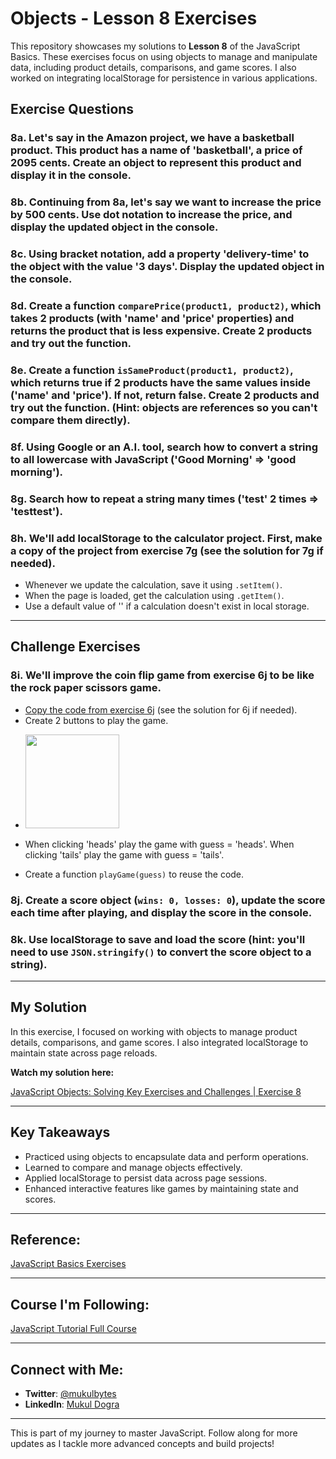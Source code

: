 # Objects - Lesson 8 Exercises

This repository showcases my solutions to **Lesson 8** of the JavaScript Basics. These exercises focus on using objects to manage and manipulate data, including product details, comparisons, and game scores. I also worked on integrating localStorage for persistence in various applications.

## Exercise Questions

### 8a. Let's say in the Amazon project, we have a basketball product. This product has a name of 'basketball', a price of 2095 cents. Create an object to represent this product and display it in the console.

### 8b. Continuing from 8a, let's say we want to increase the price by 500 cents. Use dot notation to increase the price, and display the updated object in the console.

### 8c. Using bracket notation, add a property 'delivery-time' to the object with the value '3 days'. Display the updated object in the console.

### 8d. Create a function `comparePrice(product1, product2)`, which takes 2 products (with 'name' and 'price' properties) and returns the product that is less expensive. Create 2 products and try out the function.

### 8e. Create a function `isSameProduct(product1, product2)`, which returns true if 2 products have the same values inside ('name' and 'price'). If not, return false. Create 2 products and try out the function. (Hint: objects are references so you can't compare them directly).

### 8f. Using Google or an A.I. tool, search how to convert a string to all lowercase with JavaScript ('Good Morning' => 'good morning').

### 8g. Search how to repeat a string many times ('test' 2 times => 'testtest').

### 8h. We'll add localStorage to the calculator project. First, make a copy of the project from exercise 7g (see the solution for 7g if needed).

- Whenever we update the calculation, save it using `.setItem()`.
- When the page is loaded, get the calculation using `.getItem()`.
- Use a default value of '' if a calculation doesn't exist in local storage.

---

## Challenge Exercises

### 8i. We'll improve the coin flip game from exercise 6j to be like the rock paper scissors game.

- [Copy the code from exercise 6j](<https://github.com/mukulbytes/js-projects-and-exercises/blob/master/Exercises/Exercise-6-(Booleans%20and%20If-Statements)/6f%20-%206j%20(Coin%20Flip).html>) (see the solution for 6j if needed).
- Create 2 buttons to play the game.

<!-- - ![Coin Flip](https://i.imgur.com/hKRx2FE.png) -->
- <img src="https://i.imgur.com/hKRx2FE.png" width = 150px>

- When clicking 'heads' play the game with guess = 'heads'. When clicking 'tails' play the game with guess = 'tails'.
- Create a function `playGame(guess)` to reuse the code.

### 8j. Create a score object (`wins: 0, losses: 0`), update the score each time after playing, and display the score in the console.

### 8k. Use localStorage to save and load the score (hint: you'll need to use `JSON.stringify()` to convert the score object to a string).

---

## My Solution

In this exercise, I focused on working with objects to manage product details, comparisons, and game scores. I also integrated localStorage to maintain state across page reloads.

**Watch my solution here:**

[JavaScript Objects: Solving Key Exercises and Challenges | Exercise 8](https://youtu.be/NilpSzXPGdE?feature=shared)

---

## Key Takeaways

- Practiced using objects to encapsulate data and perform operations.
- Learned to compare and manage objects effectively.
- Applied localStorage to persist data across page sessions.
- Enhanced interactive features like games by maintaining state and scores.

---

## Reference:

[JavaScript Basics Exercises](https://github.com/SuperSimpleDev/javascript-course/tree/main/1-exercise-solutions/lesson-08)

---

## Course I'm Following:

[JavaScript Tutorial Full Course](https://www.youtube.com/watch?v=EerdGm-ehJQ)

---

## Connect with Me:

- **Twitter**: [@mukulbytes](https://x.com/mukulbytes)
- **LinkedIn**: [Mukul Dogra](https://www.linkedin.com/in/mukul-dogra-520345307/)

---

This is part of my journey to master JavaScript. Follow along for more updates as I tackle more advanced concepts and build projects!
